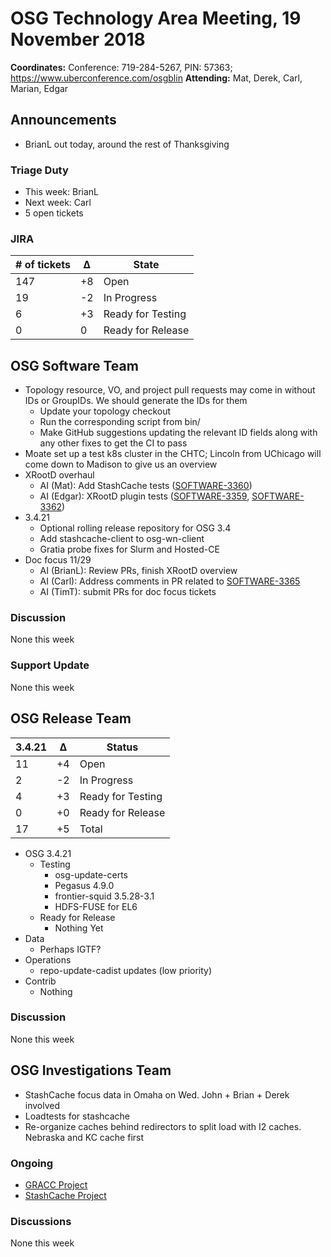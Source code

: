 # OSG Technology Area Meeting, 19 November 2018

**Coordinates:** Conference: 719-284-5267, PIN: 57363; <https://www.uberconference.com/osgblin>
**Attending:** Mat, Derek, Carl, Marian, Edgar


## Announcements

-   BrianL out today, around the rest of Thanksgiving


### Triage Duty

-   This week: BrianL
-   Next week: Carl
-   5 open tickets


### JIRA

| # of tickets | &Delta; | State             |
|------------- |-------- |------------------ |
| 147          | +8      | Open              |
| 19           | -2      | In Progress       |
| 6            | +3      | Ready for Testing |
| 0            |  0      | Ready for Release |


## OSG Software Team

-   Topology resource, VO, and project pull requests may come in without IDs or GroupIDs.
    We should generate the IDs for them
    -   Update your topology checkout
    -   Run the corresponding script from bin/
    -   Make GitHub suggestions updating the relevant ID fields along with any other fixes to get the CI to pass
-   Moate set up a test k8s cluster in the CHTC; Lincoln from UChicago will come down to Madison to give us an overview
-   XRootD overhaul
    -   AI (Mat): Add StashCache tests ([SOFTWARE-3360](https://opensciencegrid.atlassian.net/browse/SOFTWARE-3360))
    -   AI (Edgar): XRootD plugin tests ([SOFTWARE-3359](https://opensciencegrid.atlassian.net/browse/SOFTWARE-3359), [SOFTWARE-3362](https://opensciencegrid.atlassian.net/browse/SOFTWARE-3362))
-   3.4.21
    -   Optional rolling release repository for OSG 3.4
    -   Add stashcache-client to osg-wn-client
    -   Gratia probe fixes for Slurm and Hosted-CE
-   Doc focus 11/29
    -   AI (BrianL): Review PRs, finish XRootD overview
    -   AI (Carl): Address comments in PR related to [SOFTWARE-3365](https://opensciencegrid.atlassian.net/browse/SOFTWARE-3365)
    -   AI (TimT): submit PRs for doc focus tickets


### Discussion

None this week

### Support Update

None this week


## OSG Release Team

| 3.4.21 | &Delta; | Status            |
|------- |-------- |------------------ |
| 11     | +4      | Open              |
| 2      | -2      | In Progress       |
| 4      | +3      | Ready for Testing |
| 0      | +0      | Ready for Release |
| 17     | +5      | Total             |

-   OSG 3.4.21
    -   Testing
        -   osg-update-certs
        -   Pegasus 4.9.0
        -   frontier-squid 3.5.28-3.1
        -   HDFS-FUSE for EL6
    -   Ready for Release
        -   Nothing Yet
-   Data
    -   Perhaps IGTF?
-   Operations
    -   repo-update-cadist updates (low priority)
-   Contrib
    -   Nothing

### Discussion

None this week

## OSG Investigations Team

- StashCache focus data in Omaha on Wed.  John + Brian + Derek involved
- Loadtests for stashcache
- Re-organize caches behind redirectors to split load with I2 caches.  Nebraska and KC cache first


### Ongoing

-   [GRACC Project](https://opensciencegrid.atlassian.net/projects/GRACC)
-   [StashCache Project](http://opensciencegrid.org/docs/data/stashcache/overview/)


### Discussions

None this week
